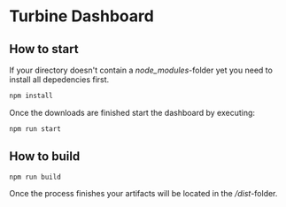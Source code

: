 # Turbine Dashboard

## How to start

If your directory doesn't contain a *node_modules*-folder yet you need to install all depedencies first.

```bash
npm install
```

Once the downloads are finished start the dashboard by executing:

```bash
npm run start
```

## How to build

```bash
npm run build
```

Once the process finishes your artifacts will be located in the */dist*-folder.
